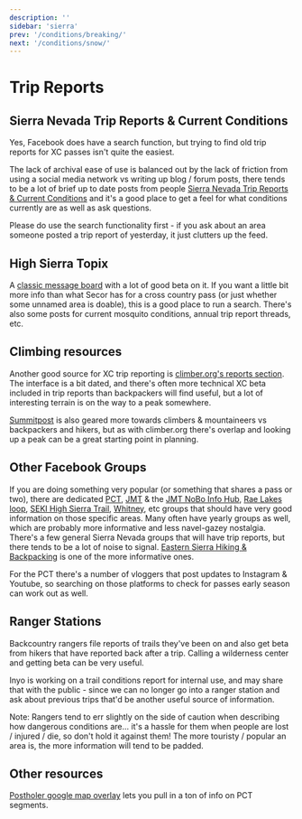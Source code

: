 ```yaml
---
description: ''
sidebar: 'sierra'
prev: '/conditions/breaking/'
next: '/conditions/snow/'
---
```


# Trip Reports

## Sierra Nevada Trip Reports & Current Conditions

Yes, Facebook does have a search function, but trying to find old trip reports for XC passes isn't quite the easiest. 

The lack of archival ease of use is balanced out by the lack of friction from using a social media network vs writing up blog / forum posts, there tends to be a lot of brief up to date posts from people [Sierra Nevada Trip Reports & Current Conditions](https://www.facebook.com/groups/1578540459102320/) and it's a good place to get a feel for what conditions currently are as well as ask questions.

Please do use the search functionality first - if you ask about an area someone posted a trip report of yesterday, it just clutters up the feed.

## High Sierra Topix

A [classic message board](http://www.highsierratopix.com/) with a lot of good beta on it. If you want a little bit more info than what Secor has for a cross country pass (or just whether some unnamed area is doable), this is a good place to run a search. There's also some posts for current mosquito conditions, annual trip report threads, etc.

## Climbing resources

Another good source for XC trip reporting is  [climber.org's reports section](https://www.climber.org/reports/). The interface is a bit dated, and there's often more technical XC beta included in trip reports than backpackers will find useful, but a lot of interesting terrain is on the way to a peak somewhere.

[Summitpost](https://www.summitpost.org/) is also geared more towards climbers & mountaineers vs backpackers and hikers, but as with climber.org there's overlap and looking up a peak can be a great starting point in planning.

## Other Facebook Groups

If you are doing something very popular (or something that shares a pass or two), there are dedicated [PCT](https://www.facebook.com/groups/PCNST/), [JMT](https://www.facebook.com/groups/JohnMuirTrail/) & the [JMT NoBo Info Hub](https://www.facebook.com/groups/JMT.NOBO/), [Rae Lakes loop](https://www.facebook.com/groups/496524253873881/), [SEKI High Sierra Trail](https://www.facebook.com/groups/HighSierraTrail/), [Whitney](https://www.facebook.com/groups/30962451768/), etc groups that should have very good information on those specific areas. Many often have yearly groups as well, which are probably more informative and less navel-gazey nostalgia. There's a few general Sierra Nevada groups that will have trip reports, but there tends to be a lot of noise to signal. [Eastern Sierra Hiking & Backpacking](https://www.facebook.com/groups/easternsierrahiking) is one of the more informative ones.

For the PCT there's a number of vloggers that post updates to Instagram & Youtube, so searching on those platforms to check for passes early season can work out as well.

## Ranger Stations

Backcountry rangers file reports of trails they've been on and also get beta from hikers that have reported back after a trip. Calling a wilderness center and getting beta can be very useful.

Inyo is working on a trail conditions report for internal use, and may share that with the public - since we can no longer go into a ranger station and ask about previous trips that'd be another useful source of information.

Note: Rangers tend to err slightly on the side of caution when describing how dangerous conditions are... it's a hassle for them when people are lost / injured / die, so don't hold it against them! The more touristy / popular an area is, the more information will tend to be padded.

## Other resources

[Postholer google map overlay](https://www.postholer.com/gmap/gmap.php) lets you pull in a ton of info on PCT segments. 
